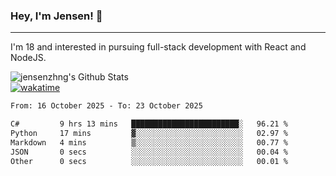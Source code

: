 ### Hey, I'm Jensen! 👋

---

I'm 18 and interested in pursuing full-stack development with React and NodeJS.

![jensenzhng's Github Stats](https://github-readme-stats.vercel.app/api?username=jensenzhng&theme=dark&show_icons=true&count_private=true)
<br />
[![wakatime](https://wakatime.com/badge/user/cbfc263d-3611-4e36-8278-8fad45fe3f62.svg)](https://wakatime.com/@cbfc263d-3611-4e36-8278-8fad45fe3f62)

<!--START_SECTION:waka-->

```txt
From: 16 October 2025 - To: 23 October 2025

C#         9 hrs 13 mins   ████████████████████████░   96.21 %
Python     17 mins         ▓░░░░░░░░░░░░░░░░░░░░░░░░   02.97 %
Markdown   4 mins          ▒░░░░░░░░░░░░░░░░░░░░░░░░   00.77 %
JSON       0 secs          ░░░░░░░░░░░░░░░░░░░░░░░░░   00.04 %
Other      0 secs          ░░░░░░░░░░░░░░░░░░░░░░░░░   00.01 %
```

<!--END_SECTION:waka-->
